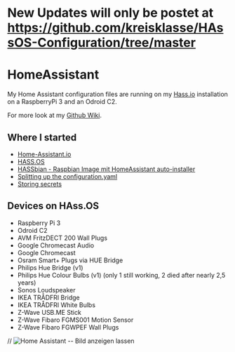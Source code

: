 # New Updates will only be postet at https://github.com/kreisklasse/HAssOS-Configuration/tree/master

# HomeAssistant

My Home Assistant configuration files are running on my [Hass.io](https://www.home-assistant.io/hassio/) installation on a RaspberryPi 3 and an Odroid C2.

For more look at my [Github Wiki](https://github.com/kreisklasse/HomeAssistant/wiki).


## Where I started

- [Home-Assistant.io](https://home-assistant.io/) 
- [HASS.OS](https://www.home-assistant.io/hassio/)
- [HASSbian - Raspbian Image mit HomeAssistant auto-installer](https://home-assistant.io/docs/configuration/splitting_configuration/)
- [Splitting up the configuration.yaml](https://github.com/cbulock/home-assistant-configs)
- [Storing secrets](https://home-assistant.io/docs/configuration/secrets/)


## Devices on HAss.OS

- Raspberry Pi 3
- Odroid C2
- AVM FritzDECT 200 Wall Plugs
- Google Chromecast Audio
- Google Chromecast
- Osram Smart+ Plugs via HUE Bridge
- Philips Hue Bridge (v1)
- Philips Hue Colour Bulbs (v1) (only 1 still working, 2 died after nearly 2,5 years)
- Sonos Loudspeaker
- IKEA TRÅDFRI Bridge
- IKEA TRÅDFRI White Bulbs
- Z-Wave USB.ME Stick
- Z-Wave Fibaro FGMS001 Motion Sensor
- Z-Wave Fibaro FGWPEF Wall Plugs




// ![Home Assistant](https://github.com/xx.jpg ) -- Bild anzeigen lassen
